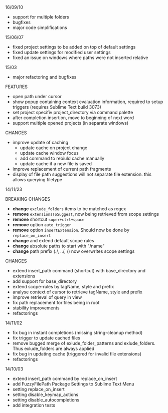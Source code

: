 16/09/10

- support for multiple folders
- bugfixes
- major code simplifications


15/06/07

- fixed project settings to be added on top of default settings
- fixed update settings for modified user settings
- fixed an issue on windows where paths were not inserted relative


15/03

- major refactoring and bugfixes

FEATURES

- open path under cursor
- show popup containing context evaluation information, required to setup triggers (requires Sublime Text build 3073)
- set project specifiv project_directory via command palette
- after completion insertion, move to beginning of next word
- support multiple opened projects (in separate windows)


CHANGES

- improve update of caching
	- update cache on project change
	- update cache window focus
	- add command to rebiuld cache manually
	- update cache if a new file is saved
- improve replacement of current path fragments
- display of file path suggestions will not separate file extension. this allows querying filetype


14/11/23

BREAKING CHANGES

- **change** `exclude_folders` items to be matched as regex
- **remove** `extensionsToSuggest`, now being retrieved from scope settings
- **remove** shortcut `super+ctrl+space`
- **remove** option `auto_trigger`
- **remove** option `insertExtension`. Should now be done by `replace_on_insert`
- **change** and extend default scope rules
- **change** absolute paths to start with "/name"
- **change** path prefix (./, ../, /) now overwrites scope settings

CHANGES

- extend insert\_path command (shortcut) with base\_directory and extensions
- add support for base_directory
- extend scope-rules by tagName, style and prefix
- analyse context of cursor to retrieve tagName, style and prefix
- improve retrieval of query in view
- fix path replacement for files being in root
- stability improvements
- refactorings

14/11/02

- fix bug in instant completions (missing string-cleanup method)
- fix trigger to update cached files
- remove bugged merge of exlude\_folder\_patterns and exlude\_folders. Thus exlude\_folders are always applied
- fix bug in updating cache (triggered for invalid file extensions)
- refactorings

14/10/03

- extend insert\_path command by replace\_on\_insert
- add FuzzyFilePath Package Settings to Sublime Text Menu
- setting replace\_on\_insert
- setting disable\_keymap\_actions
- setting disable_autocompletions
- add integration tests